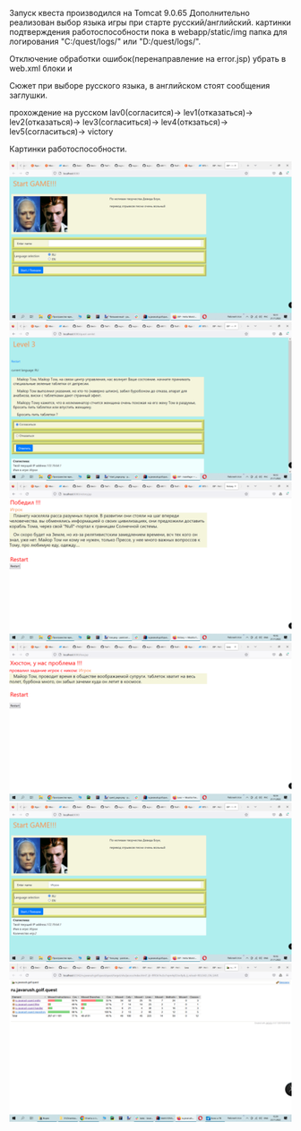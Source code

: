 Запуск квеста производился на Tomcat 9.0.65
Дополнительно реализован выбор языка игры при старте русский/английский.
картинки подтверждения работоспособности пока в webapp/static/img
папка для логирования "C:/quest/logs/" или "D:/quest/logs/".

Отключение обработки ошибок(перенаправление на error.jsp) убрать в web.xml 
блоки  <!-- error-code related error pages --> и <!-- exception-type related error pages -->

Сюжет при выборе русского языка, в английском стоят сообщения заглушки.

прохождение на русском lav0(согласится)-> lev1(отказаться)-> lev2(отказаться)-> lev3(согласиться)-> lev4(откзаться)-> 
lev5(согласиться)-> victory

Картинки работоспособности.


![Image alt](https://github.com/sfill70/ru.javarush.golf.quest/raw/master/src/main/webapp/static/img/start_page.png)
![Image alt](https://github.com/sfill70/ru.javarush.golf.quest/raw/master/src/main/webapp/static/img/quest_page.png)
![Image alt](https://github.com/sfill70/ru.javarush.golf.quest/raw/master/src/main/webapp/static/img/victory_page.png)
![Image alt](https://github.com/sfill70/ru.javarush.golf.quest/raw/master/src/main/webapp/static/img/loss.png)
![Image alt](https://github.com/sfill70/ru.javarush.golf.quest/raw/master/src/main/webapp/static/img/after_restart_page.png)
![Image alt](https://github.com/sfill70/ru.javarush.golf.quest/raw/master/src/main/webapp/static/img/jacoco.png)


